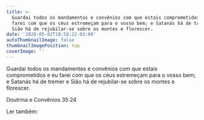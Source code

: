 ```yaml
---
title: >-
  Guardai todos os mandamentos e convênios com que estais comprometidos e eu
  farei com que os céus estremeçam para o vosso bem; e Satanás há de tremer e
  Sião há de rejubilar-se sobre os montes e florescer.
date: '2020-05-02T10:58:22-03:00'
autoThumbnailImage: false
thumbnailImagePosition: top
coverImage: ''
---
```

Guardai todos os mandamentos e convênios com que estais comprometidos e eu farei com que os céus estremeçam para o vosso bem; e Satanás há de tremer e Sião há de rejubilar-se sobre os montes e florescer.

Doutrina e Convênios 35:24

Ler também:
